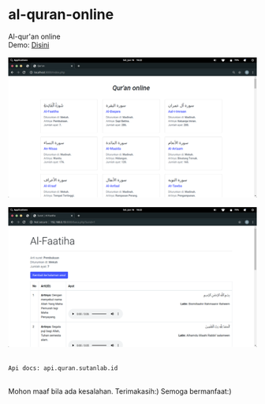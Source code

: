 # al-quran-online
Al-qur'an online
<br>
Demo: <a href="http://gapenting.xyz/quran">Disini</a>
<br><br>
<img src="Screenshot from 2020-06-16 16-22-32.png" alt="Gambar">
<br><br>
<img src="Screenshot from 2020-06-16 16-22-53.png" alt="Gambar">
<br><br>
```
Api docs: api.quran.sutanlab.id
```
<br>
Mohon maaf bila ada kesalahan.
Terimakasih:)
Semoga bermanfaat:)
